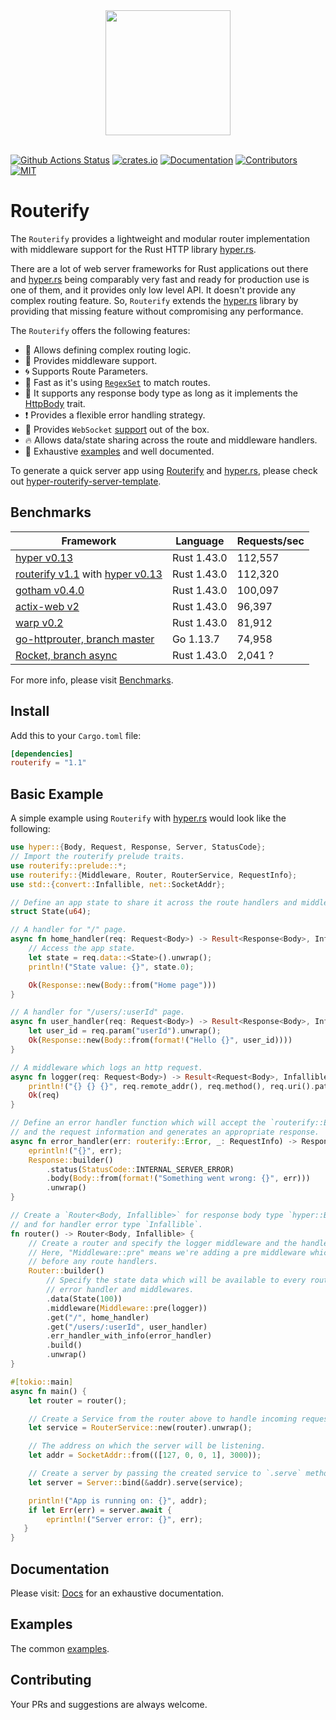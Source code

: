 <div align="center">
  <a href="https://github.com/routerify">
    <img width="200" height="200" src="https://avatars0.githubusercontent.com/u/64579326?s=200&v=4">
  </a>
  <br />
  <br />
</div>

[![Github Actions Status](https://github.com/routerify/routerify/workflows/Test/badge.svg)](https://github.com/routerify/routerify/actions)
[![crates.io](https://img.shields.io/crates/v/routerify.svg)](https://crates.io/crates/routerify)
[![Documentation](https://docs.rs/routerify/badge.svg)](https://docs.rs/routerify)
[![Contributors](https://img.shields.io/github/contributors/routerify/routerify.svg)](https://github.com/orgs/routerify/people)
[![MIT](https://img.shields.io/crates/l/routerify.svg)](./LICENSE)

# Routerify

The `Routerify` provides a lightweight and modular router implementation with middleware support for the Rust HTTP library [hyper.rs](https://hyper.rs/).

There are a lot of web server frameworks for Rust applications out there and [hyper.rs](https://hyper.rs/) being comparably very fast and ready for production use
is one of them, and it provides only low level API. It doesn't provide any complex routing feature. So, `Routerify` extends the [hyper.rs](https://hyper.rs/) library
by providing that missing feature without compromising any performance.

The `Routerify` offers the following features:

- 📡 Allows defining complex routing logic.
- 🔨 Provides middleware support.
- 🌀 Supports Route Parameters.
- 🚀 Fast as it's using [`RegexSet`](https://docs.rs/regex/1.3.7/regex/struct.RegexSet.html) to match routes. 
- 🍺 It supports any response body type as long as it implements the [HttpBody](https://docs.rs/hyper/0.13.5/hyper/body/trait.HttpBody.html) trait.
- ❗ Provides a flexible error handling strategy.
- 💁 Provides `WebSocket` [support](https://github.com/routerify/routerify-websocket) out of the box.
- 🔥 Allows data/state sharing across the route and middleware handlers.
- 🍗 Exhaustive [examples](https://github.com/routerify/routerify/tree/master/examples) and well documented.


To generate a quick server app using [Routerify](https://github.com/routerify/routerify) and [hyper.rs](https://hyper.rs/), please check out [hyper-routerify-server-template](https://github.com/routerify/hyper-routerify-server-template).

## Benchmarks

| Framework      | Language    | Requests/sec |
|----------------|-------------|--------------|
| [hyper v0.13](https://github.com/hyperium/hyper) | Rust 1.43.0 | 112,557 |
| [routerify v1.1](https://github.com/routerify/routerify) with [hyper v0.13](https://github.com/hyperium/hyper) | Rust 1.43.0 | 112,320 |
| [gotham v0.4.0](https://github.com/gotham-rs/gotham) | Rust 1.43.0 | 100,097 |
| [actix-web v2](https://github.com/actix/actix-web) | Rust 1.43.0 | 96,397 |
| [warp v0.2](https://github.com/seanmonstar/warp) | Rust 1.43.0 | 81,912 |
| [go-httprouter, branch master](https://github.com/julienschmidt/httprouter) | Go 1.13.7 | 74,958 |
| [Rocket, branch async](https://github.com/SergioBenitez/Rocket) | Rust 1.43.0 | 2,041 ? |

For more info, please visit [Benchmarks](https://github.com/routerify/routerify-benchmark).

## Install

Add this to your `Cargo.toml` file:

```toml
[dependencies]
routerify = "1.1"
```

## Basic Example

A simple example using `Routerify` with [hyper.rs](https://hyper.rs/) would look like the following:

```rust
use hyper::{Body, Request, Response, Server, StatusCode};
// Import the routerify prelude traits.
use routerify::prelude::*;
use routerify::{Middleware, Router, RouterService, RequestInfo};
use std::{convert::Infallible, net::SocketAddr};

// Define an app state to share it across the route handlers and middlewares.
struct State(u64);

// A handler for "/" page.
async fn home_handler(req: Request<Body>) -> Result<Response<Body>, Infallible> {
    // Access the app state.
    let state = req.data::<State>().unwrap();
    println!("State value: {}", state.0);

    Ok(Response::new(Body::from("Home page")))
}

// A handler for "/users/:userId" page.
async fn user_handler(req: Request<Body>) -> Result<Response<Body>, Infallible> {
    let user_id = req.param("userId").unwrap();
    Ok(Response::new(Body::from(format!("Hello {}", user_id))))
}

// A middleware which logs an http request.
async fn logger(req: Request<Body>) -> Result<Request<Body>, Infallible> {
    println!("{} {} {}", req.remote_addr(), req.method(), req.uri().path());
    Ok(req)
}

// Define an error handler function which will accept the `routerify::Error`
// and the request information and generates an appropriate response.
async fn error_handler(err: routerify::Error, _: RequestInfo) -> Response<Body> {
    eprintln!("{}", err);
    Response::builder()
        .status(StatusCode::INTERNAL_SERVER_ERROR)
        .body(Body::from(format!("Something went wrong: {}", err)))
        .unwrap()
}

// Create a `Router<Body, Infallible>` for response body type `hyper::Body`
// and for handler error type `Infallible`.
fn router() -> Router<Body, Infallible> {
    // Create a router and specify the logger middleware and the handlers.
    // Here, "Middleware::pre" means we're adding a pre middleware which will be executed
    // before any route handlers.
    Router::builder()
        // Specify the state data which will be available to every route handlers,
        // error handler and middlewares.
        .data(State(100))
        .middleware(Middleware::pre(logger))
        .get("/", home_handler)
        .get("/users/:userId", user_handler)
        .err_handler_with_info(error_handler)
        .build()
        .unwrap()
}

#[tokio::main]
async fn main() {
    let router = router();

    // Create a Service from the router above to handle incoming requests.
    let service = RouterService::new(router).unwrap();

    // The address on which the server will be listening.
    let addr = SocketAddr::from(([127, 0, 0, 1], 3000));

    // Create a server by passing the created service to `.serve` method.
    let server = Server::bind(&addr).serve(service);

    println!("App is running on: {}", addr);
    if let Err(err) = server.await {
        eprintln!("Server error: {}", err);
   }
}
```

## Documentation

Please visit: [Docs](https://docs.rs/routerify) for an exhaustive documentation.

## Examples

The common [examples](https://github.com/routerify/routerify/tree/master/examples).

## Contributing

Your PRs and suggestions are always welcome.